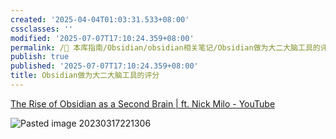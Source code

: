 ```yaml
---
created: '2025-04-04T01:03:31.533+08:00'
cssclasses: ''
modified: '2025-07-07T17:10:24.359+08:00'
permalink: /🧰 本库指南/Obsidian/obsidian相关笔记/Obsidian做为大二大脑工具的评分.md
publish: true
published: '2025-07-07T17:10:24.359+08:00'
title: Obsidian做为大二大脑工具的评分
---
```

[The Rise of Obsidian as a Second Brain | ft. Nick Milo - YouTube](https://www.youtube.com/watch?v=nz99I7apNLI)

![Pasted image 20230317221306](https://pub-pic.oldwinter.top/2025/06/a8f18559fb799bc5447ba1ab9a1c3c68.png)